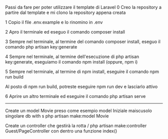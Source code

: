Passi da fare per poter utilizzare il template di Laravel
0 Creo la repository a partire dal template e mi clono la repository appena creata

1 Copio il file .env.example e lo rinomino in .env

2 Apro il terminale ed eseguo il comando composer install

3 Sempre nel terminale, al termine del comando composer install, eseguo il comando php artisan key:generate

4 Sempre nel terminale, al termine dell'esecuzione di php artisan key:generate, eseguiamo il comando npm install (oppure, npm i)

5 Sempre nel terminale, al termine di npm install, eseguire il comando npm run build

Al posto di npm run build, potreste eseguire npm run dev e lasciarlo attivo

6 Aprire un altro terminale ed eseguire il comando php artisan serve

---

Create un model Movie preso come esempio model Iniziale maiscusolo singolare db with s 
php artisan make:model Movie

Create un controller che gestirà la rotta /
php artisan make:controller Guest/PageController
con dentro una funzione index()
